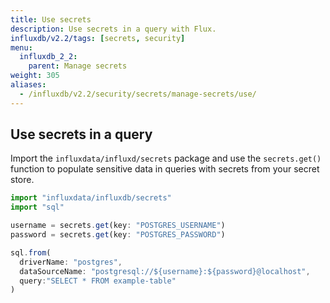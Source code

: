 ```yaml
---
title: Use secrets
description: Use secrets in a query with Flux.
influxdb/v2.2/tags: [secrets, security]
menu:
  influxdb_2_2:
    parent: Manage secrets
weight: 305
aliases:
  - /influxdb/v2.2/security/secrets/manage-secrets/use/
---
```


## Use secrets in a query
Import the `influxdata/influxd/secrets` package and use the `secrets.get()` function
to populate sensitive data in queries with secrets from your secret store.

```js
import "influxdata/influxdb/secrets"
import "sql"

username = secrets.get(key: "POSTGRES_USERNAME")
password = secrets.get(key: "POSTGRES_PASSWORD")

sql.from(
  driverName: "postgres",
  dataSourceName: "postgresql://${username}:${password}@localhost",
  query:"SELECT * FROM example-table"
)
```
